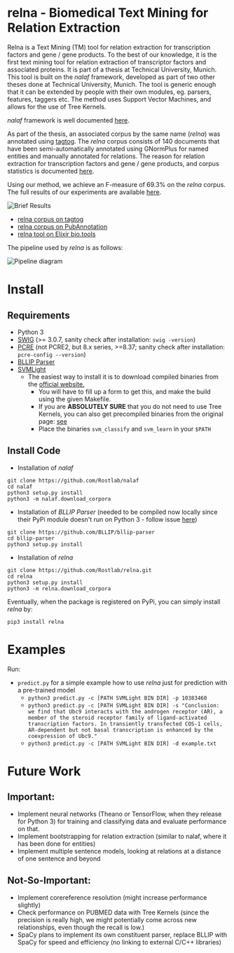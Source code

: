 # relna - Biomedical Text Mining for Relation Extraction

Relna is a Text Mining (TM) tool for relation extraction for transcription factors and gene / gene products. To the best of our knowledge, it is the first text mining tool for relation extraction of transcriptor factors and associated proteins. It is part of a thesis at Technical University, Munich. This tool is built on the _nalaf_ framework, developed as part of two other theses done at Technical University, Munich. The tool is generic enough that it can be extended by people with their own modules, eg. parsers, features, taggers etc. The method uses Support Vector Machines, and allows for the use of Tree Kernels.

_nalaf_ framework is well documented [here](https://github.com/carstenuhlig/thesis-alex-carsten).

As part of the thesis, an associated corpus by the same name (_relna_) was annotated using [tagtog](https://www.tagtog.net). The _relna_ corpus consists of 140 documents that have been semi-automatically annotated using GNormPlus for named entities and manually annotated for relations. The reason for relation extraction for transcription factors and gene / gene products, and corpus statistics is documented [here](https://github.com/ashishbaghudana/relna/wiki/Corpus).

Using our method, we achieve an F-measure of 69.3% on the _relna_ corpus. The full results of our experiments are available [here](https://github.com/ashishbaghudana/relna/wiki/Results).

![Brief Results](https://cloud.githubusercontent.com/assets/3714983/11531733/438b2460-98ff-11e5-8332-e01d575570cc.png)

* [relna corpus on tagtog](http://pubannotation.org/projects/relna)
* [relna corpus on PubAnnotation](http://pubannotation.org/projects/relna)
* [relna tool on Elixir bio.tools](https://bio.tools/tool/RostLab/relna/0.1.0)

The pipeline used by _relna_ is as follows:

![Pipeline diagram](https://cloud.githubusercontent.com/assets/3714983/11531709/231f59c6-98ff-11e5-8b0e-427cc35c5d80.png)

# Install

##  Requirements

* Python 3
* [SWIG](http://www.swig.org) (>= 3.0.7, sanity check after installation: `swig -version`)
* [PCRE](http://www.pcre.org) (not PCRE2, but 8.x series, >=8.37; sanity check after installation: `pcre-config --version`)
* [BLLIP Parser](https://github.com/BLLIP/bllip-parser)
* [SVMLight](http://svmlight.joachims.org)
    * The easiest way to install it is to download compiled binaries from the [official website.](http://disi.unitn.it/moschitti/TK1.2-software/download.html)
      * You will have to fill up a form to get this, and make the build using the given Makefile.
      * If you are **ABSOLUTELY SURE** that you do not need to use Tree Kernels, you can also get precompiled binaries from the original page: [see](http://svmlight.joachims.org)
      * Place the binaries `svm_classify` and `svm_learn` in your `$PATH`

## Install Code

* Installation of _nalaf_

```
git clone https://github.com/Rostlab/nalaf
cd nalaf
python3 setup.py install
python3 -m nalaf.download_corpora
```

* Installation of _BLLIP Parser_ (needed to be compiled now locally since their PyPi module doesn't run on Python 3 - follow issue [here](https://github.com/BLLIP/bllip-parser/issues/45))
```
git clone https://github.com/BLLIP/bllip-parser
cd bllip-parser
python3 setup.py install
```

* Installation of _relna_

```
git clone https://github.com/Rostlab/relna.git
cd relna
python3 setup.py install
python3 -m relna.download_corpora
```

Eventually, when the package is registered on PyPi, you can simply install _relna_ by:

    pip3 install relna

# Examples
Run:
* `predict.py` for a simple example how to use _relna_ just for prediction with a pre-trained model
    * `python3 predict.py -c [PATH SVMLight BIN DIR] -p 10383460`
    * `python3 predict.py -c [PATH SVMLight BIN DIR] -s "Conclusion: we find that Ubc9 interacts with the androgen receptor (AR), a member of the steroid receptor family of ligand-activated transcription factors. In transiently transfected COS-1 cells, AR-dependent but not basal transcription is enhanced by the coexpression of Ubc9."`
    * `python3 predict.py -c [PATH SVMLight BIN DIR] -d example.txt`

# Future Work

## Important:
* Implement neural networks (Theano or TensorFlow, when they release for Python 3) for training and classifying data and evaluate performance on that.
* Implement bootstrapping for relation extraction (similar to nalaf, where it has been done for entities)
* Implement multiple sentence models, looking at relations at a distance of one sentence and beyond

## Not-So-Important:
* Implement corereference resolution (might increase performance slightly)
* Check performance on PUBMED data with Tree Kernels (since the precision is really high, we might potentially come across new relationships, even though the recall is low.)
* SpaCy plans to implement its own constituent parser, replace BLLIP with SpaCy for speed and efficiency (no linking to external C/C++ libraries)
